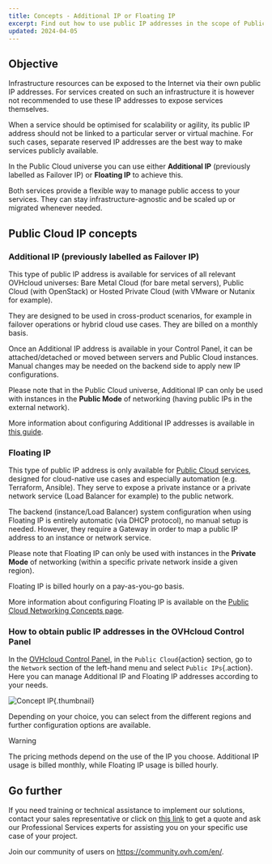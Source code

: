 ```yaml
---
title: Concepts - Additional IP or Floating IP
excerpt: Find out how to use public IP addresses in the scope of Public Cloud Networking
updated: 2024-04-05
---
```


## Objective

Infrastructure resources can be exposed to the Internet via their own public IP addresses. For services created on such an infrastructure it is however not recommended to use these IP addresses to expose services themselves.

When a service should be optimised for scalability or agility, its public IP address should not be linked to a particular server or virtual machine. For such cases, separate reserved IP addresses are the best way to make services publicly available.

In the Public Cloud universe you can use either **Additional IP** (previously labelled as Failover IP) or **Floating IP** to achieve this.

Both services provide a flexible way to manage public access to your services. They can stay infrastructure-agnostic and be scaled up or migrated whenever needed.

## Public Cloud IP concepts

### Additional IP (previously labelled as Failover IP)

This type of public IP address is available for services of all relevant OVHcloud universes: Bare Metal Cloud (for bare metal servers), Public Cloud (with OpenStack) or Hosted Private Cloud (with VMware or Nutanix for example).

They are designed to be used in cross-product scenarios, for example in failover operations or hybrid cloud use cases. They are billed on a monthly basis.

Once an Additional IP address is available in your Control Panel, it can be attached/detached or moved between servers and Public Cloud instances. Manual changes may be needed on the backend side to apply new IP configurations.

Please note that in the Public Cloud universe, Additional IP can only be used with instances in the **Public Mode** of networking (having public IPs in the external network).

More information about configuring Additional IP addresses is available in [this guide](/pages/public_cloud/public_cloud_network_services/getting-started-04-configure-additional-ip-to-instance).

### Floating IP

This type of public IP address is only available for [Public Cloud services](https://www.ovhcloud.com/en-ie/public-cloud/), designed for cloud-native use cases and especially automation (e.g. Terraform, Ansible). They serve to expose a private instance or a private network service (Load Balancer for example) to the public network.

The backend (instance/Load Balancer) system configuration when using Floating IP is entirely automatic (via DHCP protocol), no manual setup is needed. However, they require a Gateway in order to map a public IP address to an instance or network service.

Please note that Floating IP can only be used with instances in the **Private Mode** of networking (within a specific private network inside a given region).

Floating IP is billed hourly on a pay-as-you-go basis.

More information about configuring Floating IP is available on the [Public Cloud Networking Concepts page](/pages/public_cloud/public_cloud_network_services/concepts-01-public-cloud-networking-concepts).

### How to obtain public IP addresses in the OVHcloud Control Panel

In the [OVHcloud Control Panel](https://www.ovh.com/auth/?action=gotomanager&from=https://www.ovh.ie/&ovhSubsidiary=ie), in the `Public Cloud`{action} section, go to the `Network` section of the left-hand menu and select `Public IPs`{.action}. Here you can manage Additional IP and Floating IP addresses according to your needs.

![Concept IP](images/concip.png){.thumbnail}

Depending on your choice, you can select from the different regions and further configuration options are available.

> [!warning]
>
> The pricing methods depend on the use of the IP you choose. Additional IP usage is billed monthly, while Floating IP usage is billed hourly.
>

## Go further

If you need training or technical assistance to implement our solutions, contact your sales representative or click on [this link](https://www.ovhcloud.com/en-ie/professional-services/) to get a quote and ask our Professional Services experts for assisting you on your specific use case of your project.

Join our community of users on <https://community.ovh.com/en/>.
